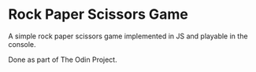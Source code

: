 # Rock Paper Scissors Game

A simple rock paper scissors game implemented in JS and playable in the console.

Done as part of The Odin Project.
